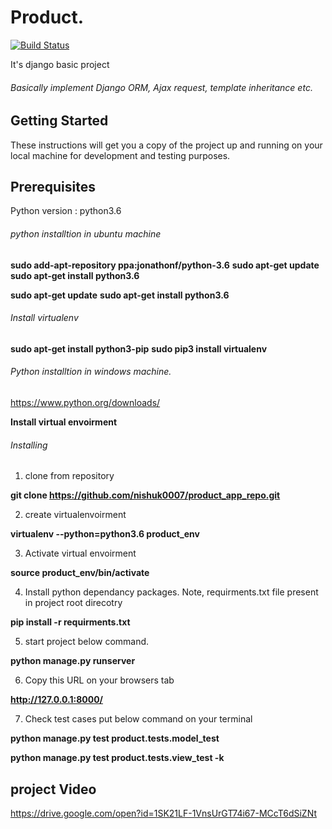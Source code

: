 # Product.
[![Build Status](https://api.travis-ci.org/m-babar/api_project.png?branch=master)](https://api.travis-ci.org/m-babar/api_project)



It's django basic project
###### Basically implement Django ORM, Ajax request, template inheritance etc.

## Getting Started
These instructions will get you a copy of the project up and running on your local machine for development and testing purposes.

## Prerequisites
Python version : python3.6
###### python installtion in ubuntu machine
**sudo add-apt-repository ppa:jonathonf/python-3.6**
**sudo apt-get update**
**sudo apt-get install python3.6**

**sudo apt-get update**
**sudo apt-get install python3.6**

###### Install virtualenv
**sudo apt-get install python3-pip**
**sudo pip3 install virtualenv**

###### Python installtion in windows machine.
https://www.python.org/downloads/

**Install virtual envoirment**

###### Installing
1. clone from repository

**git clone https://github.com/nishuk0007/product_app_repo.git**

2. create virtualenvoirment

**virtualenv --python=python3.6 product_env**

3. Activate virtual envoirment

**source product_env/bin/activate**

4. Install python dependancy packages.
Note, requirments.txt file present in project root direcotry


**pip install -r requirments.txt**

5. start project below command.

**python manage.py runserver**

6. Copy this URL on your browsers tab 

**http://127.0.0.1:8000/**

7. Check test cases put below command on your terminal

**python manage.py test product.tests.model_test**

**python manage.py test product.tests.view_test -k**

## project Video
https://drive.google.com/open?id=1SK21LF-1VnsUrGT74i67-MCcT6dSiZNt
